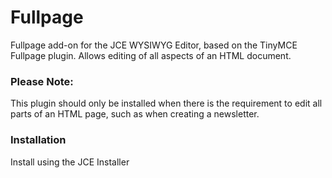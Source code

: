 # Fullpage

Fullpage add-on for the JCE WYSIWYG Editor, based on the TinyMCE Fullpage plugin.
Allows editing of all aspects of an HTML document.

### Please Note:

This plugin should only be installed when there is the requirement to edit all parts of an HTML page, such as when creating a newsletter.

### Installation

Install using the JCE Installer

